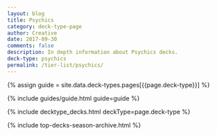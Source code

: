 ```yaml
---
layout: blog
title: Psychics
category: deck-type-page
author: Creative
date: 2017-09-30
comments: false
description: In depth information about Psychics decks.
deck-type: psychics
permalink: /tier-list/psychics/
---
```


{% assign guide = site.data.deck-types.pages[{{page.deck-type}}] %}

{% include guides/guide.html guide=guide %}

{% include decktype_decks.html deckType=page.deck-type %}

{% include top-decks-season-archive.html %}